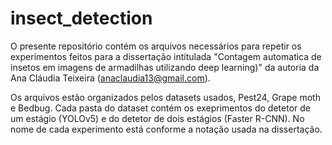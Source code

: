 # insect_detection

O presente repositório contém os arquivos necessários para repetir os experimentos feitos para a dissertação intitulada "Contagem automatica de insetos em imagens de armadilhas utilizando deep learning)" da autoria da Ana Cláudia Teixeira (anaclaudia13@gmail.com).

Os arquivos estão organizados pelos datasets usados, Pest24, Grape moth e Bedbug. Cada pasta do dataset contém os exeprimentos do detetor de um estágio (YOLOv5) e do detetor de dois estágios (Faster R-CNN). 
No nome de cada experimento está conforme a notação usada na dissertação. 
